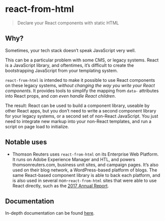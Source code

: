 # react-from-html

> Declare your React components with static HTML

## Why?

Sometimes, your tech stack doesn’t speak JavaScript very well.

This can be a particular problem with some CMS, or legacy systems. React is a JavaScript library, and oftentimes, it’s difficult to create the bootstrapping JavaScript from your templating system.

`react-from-html` is intended to make it possible to use React components on these legacy systems, _without changing the way you write your React components_. It provides tools to simplify the mapping from `data-` attributes into React props, and _can even handle React children_.

The result: React can be used to build a component library, useable by other React apps, but you don’t need to write a second component library for your legacy systems, or a second set of non-React JavaScript. You just need to integrate new markup into your non-React templates, and run a script on page load to initialize.

## Notable uses

- Thomson Reuters uses `react-from-html` on its Enterprise Web Platform. It runs on Adobe Experience Manager and HTL, and powers thomsonreuters.com, business unit sites, and campaign pages. It’s also used on their blog network, a WordPress-based platform of blogs. The same React-based component library is able to back each platform, and is also used in several non-`react-from-html` sites that were able to use React directly, such as the [2017 Annual Report](https://annual-report.thomsonreuters.com).

## Documentation

In-depth documentation can be found [here](https://simon360.github.io/react-from-html).
